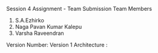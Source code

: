 Session 4 Assignment - Team Submission
Team Members
1. S.A.Ezhirko
2. Naga Pavan Kumar Kalepu
3. Varsha Raveendran

Version Number: Version 1
Architecture :            
   
